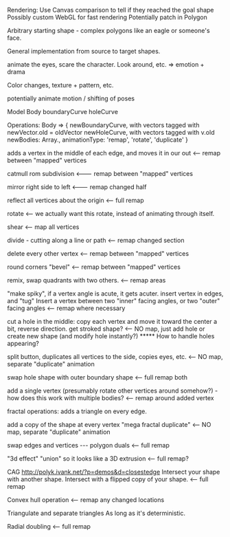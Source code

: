 Rendering:
  Use Canvas comparison to tell if they reached the goal shape
  Possibly custom WebGL for fast rendering
    Potentially patch in Polygon

Arbitrary starting shape - complex polygons like an eagle or someone's face.

General implementation from source to target shapes.


animate the eyes, scare the character.  Look around, etc. => emotion + drama

Color changes, texture + pattern, etc.

potentially animate motion / shifting of poses

Model
  Body
    boundaryCurve
    holeCurve

Operations:
  Body => {
    newBoundaryCurve, with vectors tagged with newVector.old = oldVector
    newHoleCurve, with vectors tagged with v.old
    newBodies: Array.<Body>,
    animationType:
      'remap',
      'rotate',
      'duplicate'
  }

  adds a vertex in the middle of each edge, and moves it in our out <-- remap between "mapped" vertices

  catmull rom subdivision <--- remap between "mapped" vertices

  mirror right side to left <--- remap changed half

  reflect all vertices about the origin <-- full remap

  rotate <-- we actually want this rotate, instead of animating through itself.

  shear <-- map all vertices

  divide - cutting along a line or path <-- remap changed section

  delete every other vertex <-- remap between "mapped" vertices

  round corners "bevel" <-- remap between "mapped" vertices

  remix, swap quadrants with two others. <-- remap areas

  "make spiky", if a vertex angle is acute, it gets acuter.   insert vertex in edges, and "tug"
    Insert a vertex between two "inner" facing angles, or two "outer" facing angles <-- remap where necessary

  cut a hole in the middle: copy each vertex and move it toward the center a bit, reverse direction.
    get stroked shape?
    <-- NO map, just add hole or create new shape (and modify hole instantly?)
    ***** How to handle holes appearing?

  split button, duplicates all vertices to the side, copies eyes, etc.
    <-- NO map, separate "duplicate" animation

  swap hole shape with outer boundary shape
    <-- full remap both

  add a single vertex (presumably rotate other vertices around somehow?) - how does this work with multiple bodies?
    <-- remap around added vertex

  fractal operations:
  adds a triangle on every edge.

  add a copy of the shape at every vertex "mega fractal duplicate"
    <-- NO map, separate "duplicate" animation

  swap edges and vertices --- polygon duals
    <-- full remap

  "3d effect" "union" so it looks like a 3D extrusion
    <-- full remap?

  CAG http://polyk.ivank.net/?p=demos&d=closestedge
    Intersect your shape with another shape.
    Intersect with a flipped copy of your shape.
    <-- full remap

  Convex hull operation
    <-- remap any changed locations

  Triangulate and separate triangles
    As long as it's deterministic.

  Radial doubling
    <-- full remap



